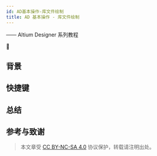 ```yaml
---
id: AD基本操作-库文件绘制
title: AD 基本操作 - 库文件绘制
---
```


—— Altium Designer 系列教程

🚧

## 背景

## 快捷键

## 总结

## 参考与致谢



 > 本文章受 [CC BY-NC-SA 4.0](https://creativecommons.org/licenses/by/4.0/deed.zh) 协议保护，转载请注明出处。
